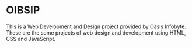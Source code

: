 # OIBSIP
This is a Web Development and Design project provided by Oasis Infobyte.
These are the some projects of web design and development using HTML, CSS and JavaScript.
